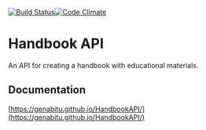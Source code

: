 [![Build Status](https://travis-ci.org/GenaBitu/HandbookAPI.svg?branch=master)](https://travis-ci.org/GenaBitu/HandbookAPI)[![Code Climate](https://codeclimate.com/github/GenaBitu/HandbookAPI.png)](https://codeclimate.com/github/GenaBitu/HandbookAPI)
# Handbook API
An API for creating a handbook with educational materials.

## Documentation
[https://genabitu.github.io/HandbookAPI/](https://genabitu.github.io/HandbookAPI/)
